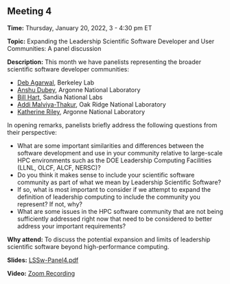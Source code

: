 ## Meeting 4

**Time:** Thursday, January 20, 2022, 3 - 4:30 pm ET

**Topic:** Expanding the Leadership Scientific Software Developer and User Communities: A panel discussion

**Description:** This month we have panelists representing the broader scientific software developer communities:
- [Deb Agarwal](https://dst.lbl.gov/~deba/), Berkeley Lab
- [Anshu Dubey](https://www.anl.gov/profile/anshu-dubey), Argonne National Laboratory
- [Bill Hart](https://www.linkedin.com/in/william-e-hart-3691134/), Sandia National Labs
- [Addi Malviya-Thakur](https://csmd.ornl.gov/profile/addi-malviya-thakur), Oak Ridge National Laboratory
- [Katherine Riley](https://www.alcf.anl.gov/about/people/katherine-riley), Argonne National Laboratory

In opening remarks, panelists briefly address the following questions from their perspective:
- What are some important similarities and differences between the software development and use in your community relative to large-scale HPC environments such as the DOE Leadership Computing Facilities (LLNL, OLCF, ALCF, NERSC)?
- Do you think it makes sense to include your scientific software community as part of what we mean by Leadership Scientific Software?
- If so, what is most important to consider if we attempt to expand the definition of leadership computing to include the community you represent? If not, why?
- What are some issues in the HPC software community that are not being sufficiently addressed right now that need to be considered to better address your important requirements?

**Why attend:** To discuss the potential expansion and limits of leadership scientific software beyond high-performance computing.

**Slides:** [LSSw-Panel4.pdf](files/LSSwMeeting4Panel.pdf)

**Video:** [Zoom Recording](https://exascaleproject.zoomgov.com/rec/share/pWW0ugTI20tUcJphZp9nxeitDWogOM1nhHqRJTdkcLKRx7zaGL_78h1U-1Gv4wtC.gs0Cv-Shw5YdNiTU)
